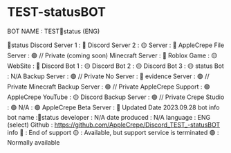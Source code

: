 # TEST-statusBOT

BOT NAME : TEST🚦status (ENG)

🚦status
Discord Server 1 : 🔴
Discord Server 2 : 🟡
Server : 🔴
AppleCrepe File Server : 🟢 // Private (coming soon)
Minecraft Server : 🔴
Roblox Game : 🟡
WebSite : 🔴
Discord Bot 1 : 🟡
Discord Bot 2 : 🟡
Discord Bot 3 : 🟡
status Bot : N/A
Backup Server : 🟢 // Private
No Server : 🔴
evidence Server : 🟢 // Private
Minecraft Backup Server : 🟢 // Private
AppleCrepe Support : 🟢
AppleCrepe YouTube : 🟡
Discord Backup Server : 🟢 // Private
Crepe Studio : 🟢
N/A : 🟢
AppleCrepe Beta Server : 🔴
Updated Date
2023.09.28
bot info
bot name :🚦status
developer : N/A
date produced : N/A
language : ENG (select)
Github : https://github.com/AppleCrepe/Discord_TEST_-statusBOT
info
🔴 : End of support
🟡 : Available, but support service is terminated
🟢 : Normally available
